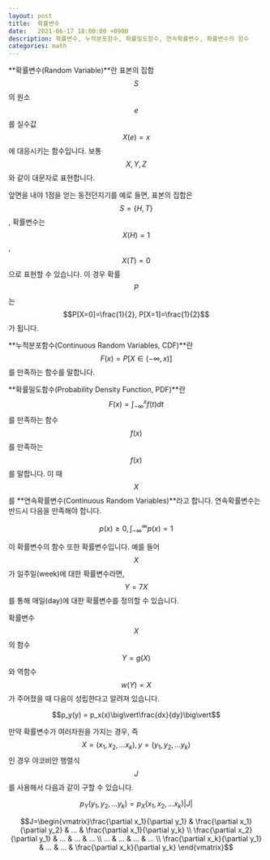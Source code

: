 ```yaml
---
layout: post
title:  확률변수
date:   2021-06-17 18:00:00 +0900
description: 확률변수, 누적분포함수, 확률밀도함수, 연속확률변수, 확률변수의 함수
categories: math
---
```


**확률변수(Random Variable)**란 표본의 집합 $$S$$의 원소 $$e$$를 실수값 $$X(e) = x$$에 대응시키는 함수입니다. 보통 $$X, Y, Z$$와 같이 대문자로 표현합니다.

앞면을 내야 1점을 얻는 동전던지기를 예로 들면, 표본의 집합은 $$S=\{H,T\}$$, 확률변수는 $$X(H)=1$$, $$X(T)=0$$으로 표현할 수 있습니다. 이 경우 확률 $$P$$는 $$P[X=0]=\frac{1}{2}, P[X=1]=\frac{1}{2}$$가 됩니다.

**누적분포함수(Continuous Random Variables, CDF)**란 $$F(x) = P[X \in (-\infty,x)]$$를 만족하는 함수를 말합니다.

**확률밀도함수(Probability Density Function, PDF)**란 $$F(x)=\int_{-\infty}^{x}{f(t)dt}$$를 만족하는 함수 $$f(x)$$를 만족하는 $$f(x)$$를 말합니다. 이 때 $$X$$를 **연속확률변수(Continuous Random Variables)**라고 합니다. 연속확률변수는 반드시 다음을 만족해야 합니다.

$$p(x) \geq 0, \int_{-\infty}^{\infty}{p(x)} = 1$$

이 확률변수의 함수 또한 확률변수입니다. 예를 들어 $$X$$가 일주일(week)에 대한 확률변수라면, $$Y=7X$$를 통해 매일(day)에 대한 확률변수를 정의할 수 있습니다.

확률변수 $$X$$의 함수 $$Y=g(X)$$와 역함수 $$w(Y)=X$$가 주어졌을 때 다음이 성립한다고 알려져 있습니다.

$$p_y(y) = p_x(x)\big\vert\frac{dx}{dy}\big\vert$$

만약 확률변수가 여러차원을 가지는 경우, 즉 $$X=(x_1,x_2,...x_k), y=(y_1,y_2,...y_k)$$인 경우 야코비안 행렬식 $$J$$를 사용해서 다음과 같이 구할 수 있습니다.

$$p_Y(y_1,y_2,...y_k)=p_X(x_1,x_2,...x_k)\vert J\vert$$

$$J=\begin{vmatrix}\frac{\partial x_1}{\partial y_1} & \frac{\partial x_1}{\partial y_2} & ... & \frac{\partial x_1}{\partial y_k} \\ \frac{\partial x_2}{\partial y_1} & ... & ... & ... \\ ... & ... & ... & ... \\ \frac{\partial x_k}{\partial y_1} & ... & ... & \frac{\partial x_k}{\partial y_k} \end{vmatrix}$$
